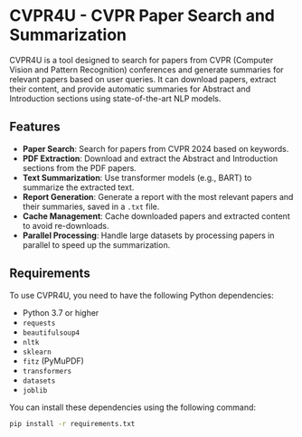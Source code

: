 # CVPR4U - CVPR Paper Search and Summarization

CVPR4U is a tool designed to search for papers from CVPR (Computer Vision and Pattern Recognition) conferences and generate summaries for relevant papers based on user queries. It can download papers, extract their content, and provide automatic summaries for Abstract and Introduction sections using state-of-the-art NLP models.

## Features

- **Paper Search**: Search for papers from CVPR 2024 based on keywords.
- **PDF Extraction**: Download and extract the Abstract and Introduction sections from the PDF papers.
- **Text Summarization**: Use transformer models (e.g., BART) to summarize the extracted text.
- **Report Generation**: Generate a report with the most relevant papers and their summaries, saved in a `.txt` file.
- **Cache Management**: Cache downloaded papers and extracted content to avoid re-downloads.
- **Parallel Processing**: Handle large datasets by processing papers in parallel to speed up the summarization.

## Requirements

To use CVPR4U, you need to have the following Python dependencies:

- Python 3.7 or higher
- `requests`
- `beautifulsoup4`
- `nltk`
- `sklearn`
- `fitz` (PyMuPDF)
- `transformers`
- `datasets`
- `joblib`

You can install these dependencies using the following command:

```bash
pip install -r requirements.txt
